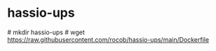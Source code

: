 # hassio-ups

\# mkdir hassio-ups
\# wget https://raw.githubusercontent.com/rocob/hassio-ups/main/Dockerfile
